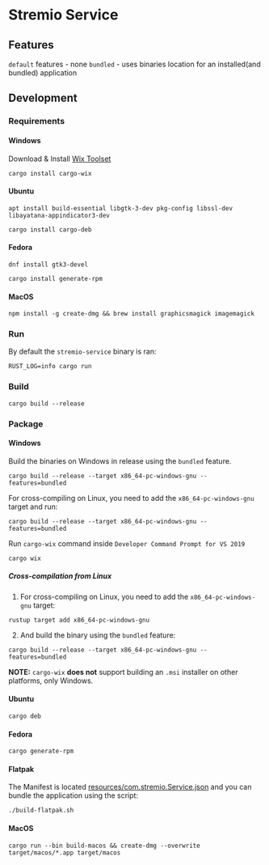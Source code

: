 # Stremio Service

## Features

`default` features - none
`bundled` - uses binaries location for an installed(and bundled) application

## Development

### Requirements

#### Windows
Download & Install [Wix Toolset](https://github.com/wixtoolset/wix3/releases)  

```
cargo install cargo-wix
```

#### Ubuntu

```
apt install build-essential libgtk-3-dev pkg-config libssl-dev libayatana-appindicator3-dev
```

```
cargo install cargo-deb
```

#### Fedora
```
dnf install gtk3-devel
```
```
cargo install generate-rpm
```

#### MacOS
```
npm install -g create-dmg && brew install graphicsmagick imagemagick
```

### Run

By default the `stremio-service` binary is ran:

```
RUST_LOG=info cargo run
```

### Build

```
cargo build --release
```

### Package

#### Windows

Build the binaries on Windows in release using the `bundled` feature.

```
cargo build --release --target x86_64-pc-windows-gnu --features=bundled
```

For cross-compiling on Linux, you need to add the `x86_64-pc-windows-gnu` target and run:

```
cargo build --release --target x86_64-pc-windows-gnu --features=bundled
```

Run `cargo-wix` command inside `Developer Command Prompt for VS 2019`

```
cargo wix
```

##### Cross-compilation from Linux

1. For cross-compiling on Linux, you need to add the `x86_64-pc-windows-gnu` target:

```
rustup target add x86_64-pc-windows-gnu
```

2. And build the binary using the `bundled` feature:

```
cargo build --release --target x86_64-pc-windows-gnu --features=bundled
```

**NOTE:** `cargo-wix` **does not** support building an `.msi` installer on other platforms, only Windows.

#### Ubuntu

```
cargo deb
```

#### Fedora

```
cargo generate-rpm
```

#### Flatpak

The Manifest is located [resources/com.stremio.Service.json](.resources/com.stremio.Service.json) and you can bundle the application using the script:

`./build-flatpak.sh`

#### MacOS

```
cargo run --bin build-macos && create-dmg --overwrite target/macos/*.app target/macos
```
